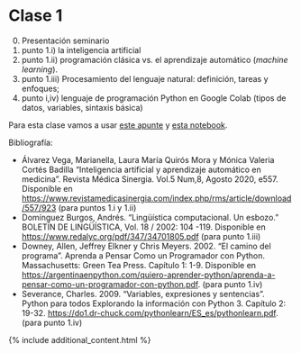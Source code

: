 # Clase 1

0. Presentación seminario 
1. punto 1.i) la inteligencia artificial 
2. punto 1.ii) programación clásica vs. el aprendizaje automático (<i>machine learning</i>). 
3. punto 1.iii) Procesamiento del lenguaje natural: definición, tareas y enfoques; 
4. punto i,iv) lenguaje de programación Python en Google Colab (tipos de datos, variables, sintaxis básica) 

Para esta clase vamos a usar [este apunte](./handout.pdf) y [esta notebook](./clase-1-intro-python.md).

Bibliografía: 

- Álvarez Vega, Marianella, Laura María Quirós Mora y Mónica Valeria Cortés Badilla “Inteligencia artificial y aprendizaje automático en medicina”. Revista Médica Sinergia. Vol.5 Num,8, Agosto 2020, e557. Disponible en https://www.revistamedicasinergia.com/index.php/rms/article/download/557/923 (para puntos 1.i y 1.ii)
- Domínguez Burgos, Andrés. “Lingüística computacional. Un esbozo.” BOLETÍN DE LINGÜÍSTICA, Vol. 18 / 2002: 104 -119. Disponible en https://www.redalyc.org/pdf/347/34701805.pdf (para punto 1.iii)
- Downey, Allen, Jeffrey Elkner y Chris Meyers. 2002. “El camino del programa”. Aprenda a Pensar Como un Programador con Python. Massachusetts: Green Tea Press. Capítulo 1: 1-9. Disponible en https://argentinaenpython.com/quiero-aprender-python/aprenda-a-pensar-como-un-programador-con-python.pdf. (para punto 1.iv)
- Severance, Charles. 2009. “Variables, expresiones y sentencias”. Python para todos Explorando la información con Python 3. Capítulo 2: 19-32. https://do1.dr-chuck.com/pythonlearn/ES_es/pythonlearn.pdf. (para punto 1.iv)

{% include additional_content.html %}
